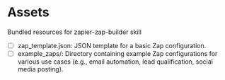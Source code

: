 # Assets

Bundled resources for zapier-zap-builder skill

- [ ] zap_template.json: JSON template for a basic Zap configuration.
- [ ] example_zaps/: Directory containing example Zap configurations for various use cases (e.g., email automation, lead qualification, social media posting).

